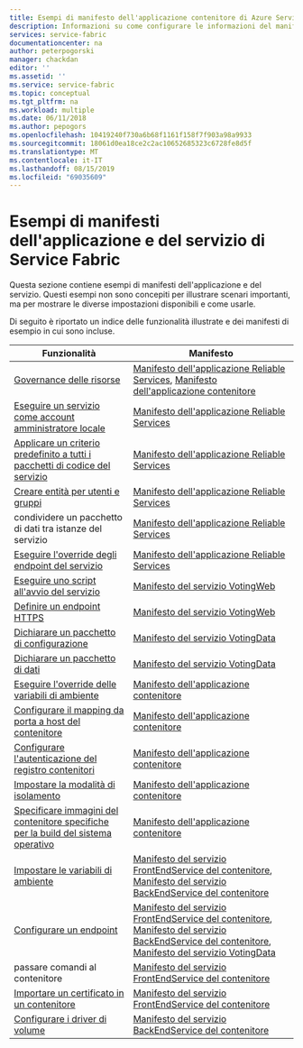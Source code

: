 ```yaml
---
title: Esempi di manifesto dell'applicazione contenitore di Azure Service Fabric | Microsoft Docs
description: Informazioni su come configurare le informazioni del manifesto dell'applicazione e del servizio per un'applicazione di Service Fabric.
services: service-fabric
documentationcenter: na
author: peterpogorski
manager: chackdan
editor: ''
ms.assetid: ''
ms.service: service-fabric
ms.topic: conceptual
ms.tgt_pltfrm: na
ms.workload: multiple
ms.date: 06/11/2018
ms.author: pepogors
ms.openlocfilehash: 10419240f730a6b68f1161f158f7f903a98a9933
ms.sourcegitcommit: 18061d0ea18ce2c2ac10652685323c6728fe8d5f
ms.translationtype: MT
ms.contentlocale: it-IT
ms.lasthandoff: 08/15/2019
ms.locfileid: "69035609"
---
```

# <a name="service-fabric-application-and-service-manifest-examples"></a>Esempi di manifesti dell'applicazione e del servizio di Service Fabric
Questa sezione contiene esempi di manifesti dell'applicazione e del servizio. Questi esempi non sono concepiti per illustrare scenari importanti, ma per mostrare le diverse impostazioni disponibili e come usarle. 

Di seguito è riportato un indice delle funzionalità illustrate e dei manifesti di esempio in cui sono incluse.

|Funzionalità|Manifesto|
|---|---|
|[Governance delle risorse](service-fabric-resource-governance.md)|[Manifesto dell'applicazione Reliable Services](service-fabric-manifest-example-reliable-services-app.md#application-manifest), [Manifesto dell'applicazione contenitore](service-fabric-manifest-example-container-app.md#application-manifest)|
|[Eseguire un servizio come account amministratore locale](service-fabric-application-runas-security.md)|[Manifesto dell'applicazione Reliable Services](service-fabric-manifest-example-reliable-services-app.md#application-manifest)|
|[Applicare un criterio predefinito a tutti i pacchetti di codice del servizio](service-fabric-application-runas-security.md#apply-a-default-policy-to-all-service-code-packages)|[Manifesto dell'applicazione Reliable Services](service-fabric-manifest-example-reliable-services-app.md#application-manifest)|
|[Creare entità per utenti e gruppi](service-fabric-application-runas-security.md)|[Manifesto dell'applicazione Reliable Services](service-fabric-manifest-example-reliable-services-app.md#application-manifest)|
|condividere un pacchetto di dati tra istanze del servizio|[Manifesto dell'applicazione Reliable Services](service-fabric-manifest-example-reliable-services-app.md#application-manifest)|
|[Eseguire l'override degli endpoint del servizio](service-fabric-service-manifest-resources.md#overriding-endpoints-in-servicemanifestxml)|[Manifesto dell'applicazione Reliable Services](service-fabric-manifest-example-reliable-services-app.md#application-manifest)|
|[Eseguire uno script all'avvio del servizio](service-fabric-run-script-at-service-startup.md)|[Manifesto del servizio VotingWeb](service-fabric-manifest-example-reliable-services-app.md#votingweb-service-manifest)|
|[Definire un endpoint HTTPS](service-fabric-tutorial-dotnet-app-enable-https-endpoint.md#define-an-https-endpoint-in-the-service-manifest)|[Manifesto del servizio VotingWeb](service-fabric-manifest-example-reliable-services-app.md#votingweb-service-manifest)|
|[Dichiarare un pacchetto di configurazione](service-fabric-application-and-service-manifests.md)|[Manifesto del servizio VotingData](service-fabric-manifest-example-reliable-services-app.md#votingdata-service-manifest)|
|[Dichiarare un pacchetto di dati](service-fabric-application-and-service-manifests.md)|[Manifesto del servizio VotingData](service-fabric-manifest-example-reliable-services-app.md#votingdata-service-manifest)|
|[Eseguire l'override delle variabili di ambiente](service-fabric-get-started-containers.md#configure-and-set-environment-variables)|[Manifesto dell'applicazione contenitore](service-fabric-manifest-example-container-app.md#application-manifest)|
|[Configurare il mapping da porta a host del contenitore](service-fabric-get-started-containers.md#configure-container-port-to-host-port-mapping-and-container-to-container-discovery)| [Manifesto dell'applicazione contenitore](service-fabric-manifest-example-container-app.md#application-manifest)|
|[Configurare l'autenticazione del registro contenitori](service-fabric-get-started-containers.md#configure-container-registry-authentication)|[Manifesto dell'applicazione contenitore](service-fabric-manifest-example-container-app.md#application-manifest)|
|[Impostare la modalità di isolamento](service-fabric-get-started-containers.md#configure-isolation-mode)|[Manifesto dell'applicazione contenitore](service-fabric-manifest-example-container-app.md#application-manifest)|
|[Specificare immagini del contenitore specifiche per la build del sistema operativo](service-fabric-get-started-containers.md#specify-os-build-specific-container-images)|[Manifesto dell'applicazione contenitore](service-fabric-manifest-example-container-app.md#application-manifest)|
|[Impostare le variabili di ambiente](service-fabric-get-started-containers.md#configure-and-set-environment-variables)|[Manifesto del servizio FrontEndService del contenitore](service-fabric-manifest-example-container-app.md#frontendservice-service-manifest), [Manifesto del servizio BackEndService del contenitore](service-fabric-manifest-example-container-app.md#backendservice-service-manifest)|
|[Configurare un endpoint](service-fabric-get-started-containers.md#configure-communication)|[Manifesto del servizio FrontEndService del contenitore](service-fabric-manifest-example-container-app.md#frontendservice-service-manifest), [Manifesto del servizio BackEndService del contenitore](service-fabric-manifest-example-container-app.md#backendservice-service-manifest), [Manifesto del servizio VotingData](service-fabric-manifest-example-reliable-services-app.md#votingdata-service-manifest)|
|passare comandi al contenitore|[Manifesto del servizio FrontEndService del contenitore](service-fabric-manifest-example-container-app.md#frontendservice-service-manifest)|
|[Importare un certificato in un contenitore](service-fabric-securing-containers.md)|[Manifesto del servizio FrontEndService del contenitore](service-fabric-manifest-example-container-app.md#frontendservice-service-manifest)|
|[Configurare i driver di volume](service-fabric-containers-volume-logging-drivers.md)|[Manifesto del servizio BackEndService del contenitore](service-fabric-manifest-example-container-app.md#backendservice-service-manifest)|

